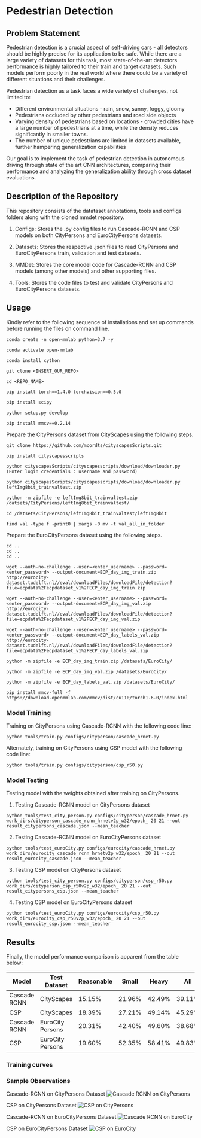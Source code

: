 # Pedestrian Detection

## Problem Statement

Pedestrian detection is a crucial aspect of self-driving cars - all detectors should be highly precise for its application to be safe. While there are a large variety of datasets for this task, most state-of-the-art detectors performance is highly tailored to their train and target datasets. Such models perform poorly in the real world where there could be a variety of different situations and their challenges.

Pedestrian detection as a task faces a wide variety of challenges, not limited to:
-	Different environmental situations - rain, snow, sunny, foggy, gloomy
-	Pedestrians occluded by other pedestrians and road side objects
-	Varying density of pedestrians based on locations - crowded cities have a large number of pedestrians at a time, while the density reduces significantly in smaller towns.
-	The number of unique pedestrians are limited in datasets available, further hampering generalization capabilities


Our goal is to implement the task of pedestrian detection in autonomous driving through state of the art CNN architectures, comparing their performance and analyzing the generalization ability through cross dataset evaluations.

## Description of the Repository

This repository consists of the datataset annotations, tools and configs folders along with the cloned mmdet repository.

1) Configs: Stores the .py config files to run Cascade-RCNN and CSP models on both CityPersons and EuroCityPersons datasets.

2) Datasets: Stores the respective .json files to read CityPersons and EuroCityPersons train, validation and test datasets.

3) MMDet: Stores the core model code for Cascade-RCNN and CSP models (among other models) and other supporting files.

4) Tools: Stores the code files to test and validate CityPersons and EuroCityPersons datasets.

## Usage

Kindly refer to the following sequence of installations and set up commands before running the files on command line.

```
conda create -n open-mmlab python=3.7 -y

conda activate open-mmlab

conda install cython

git clone <INSERT_OUR_REPO>

cd <REPO_NAME>

pip install torch==1.4.0 torchvision==0.5.0

pip install scipy

python setup.py develop

pip install mmcv==0.2.14
```

Prepare the CityPersons dataset from CityScapes using the following steps.

```
git clone https://github.com/mcordts/cityscapesScripts.git

pip install cityscapesscripts

python cityscapesScripts/cityscapesscripts/download/downloader.py
(Enter login credentials : username and password)

python cityscapesScripts/cityscapesscripts/download/downloader.py leftImg8bit_trainvaltest.zip

python -m zipfile -e leftImg8bit_trainvaltest.zip /datsets/CityPersons/leftImg8bit_trainvaltest/

cd /datsets/CityPersons/leftImg8bit_trainvaltest/leftImg8bit

find val -type f -print0 | xargs -0 mv -t val_all_in_folder
```

Prepare the EuroCityPersons dataset using the following steps.

```
cd ..
cd ..
cd ..

wget --auth-no-challenge --user=<enter_username> --password=<enter_password> --output-document=ECP_day_img_train.zip http://eurocity-dataset.tudelft.nl//eval/downloadFiles/downloadFile/detection?file=ecpdata%2Fecpdataset_v1%2FECP_day_img_train.zip

wget --auth-no-challenge --user=<enter_username> --password=<enter_password> --output-document=ECP_day_img_val.zip http://eurocity-dataset.tudelft.nl//eval/downloadFiles/downloadFile/detection?file=ecpdata%2Fecpdataset_v1%2FECP_day_img_val.zip

wget --auth-no-challenge --user=<enter_username> --password=<enter_password> --output-document=ECP_day_labels_val.zip http://eurocity-dataset.tudelft.nl//eval/downloadFiles/downloadFile/detection?file=ecpdata%2Fecpdataset_v1%2FECP_day_labels_val.zip

python -m zipfile -e ECP_day_img_train.zip /datasets/EuroCity/

python -m zipfile -e ECP_day_img_val.zip /datasets/EuroCity/

python -m zipfile -e ECP_day_labels_val.zip /datasets/EuroCity/

pip install mmcv-full -f https://download.openmmlab.com/mmcv/dist/cu110/torch1.6.0/index.html
```

### Model Training

Training on CityPersons using Cascade-RCNN with the following code line:

```
python tools/train.py configs/cityperson/cascade_hrnet.py
```

Alternately, training on CityPersons using CSP model with the following code line:

```
python tools/train.py configs/cityperson/csp_r50.py
```

### Model Testing

Testing model with the weights obtained after training on CityPersons.

1) Testing Cascade-RCNN model on CityPersons dataset

```
python tools/test_city_person.py configs/cityperson/cascade_hrnet.py work_dirs/cityperson_cascade_rcnn_hrnetv2p_w32/epoch_ 20 21 --out result_citypersons_cascade.json --mean_teacher
```

2) Testing Cascade-RCNN model on EuroCityPersons dataset

```
python tools/test_euroCity.py configs/eurocity/cascade_hrnet.py work_dirs/eurocity_cascade_rcnn_hrnetv2p_w32/epoch_ 20 21 --out result_eurocity_cascade.json --mean_teacher
```
3) Testing CSP model on CityPersons dataset

```
python tools/test_city_person.py configs/cityperson/csp_r50.py work_dirs/cityperson_csp_r50v2p_w32/epoch_ 20 21 --out result_citypersons_csp.json --mean_teacher
```

4) Testing CSP model on EuroCityPersons dataset

```
python tools/test_euroCity.py configs/eurocity/csp_r50.py work_dirs/eurocity_csp_r50v2p_w32/epoch_ 20 21 --out result_eurocity_csp.json --mean_teacher
```

## Results

Finally, the model performance comparison is apparent from the table below:

| Model        | Test Dataset     | Reasonable | Small  | Heavy  | All    |
| ------------ | ---------------- | ---------- | ------ | ------ | ------ |
| Cascade RCNN | CityScapes       | 15.15%     | 21.96% | 42.49% | 39.11% |
| CSP          | CityScapes       | 18.39%     | 27.21% | 49.14% | 45.29% |
| Cascade RCNN | EuroCity Persons | 20.31%     | 42.40% | 49.60% | 38.68% |
| CSP          | EuroCity Persons | 19.60%     | 52.35% | 58.41% | 49.83% |

### Training curves



### Sample Observations

Cascade-RCNN on CityPersons Dataset
![Cascade RCNN on CityPersons](https://github.com/vaibhavbagri/Pedestrian-Detection-Practical-DL/blob/main/Results/cp_cascade_test%20(1).png)

CSP on CityPersons Dataset
![CSP on CityPersons](https://github.com/vaibhavbagri/Pedestrian-Detection-Practical-DL/blob/main/Results/cp_csp_test%20(1).png)

Cascade-RCNN on EuroCityPersons Dataset
![Cascade RCNN on EuroCity](https://github.com/vaibhavbagri/Pedestrian-Detection-Practical-DL/blob/main/Results/ecp_cascade_test%20(1).png)

CSP on EuroCityPersons Dataset
![CSP on EuroCity](https://github.com/vaibhavbagri/Pedestrian-Detection-Practical-DL/blob/main/Results/ecp_csp_test%20(1).png)


